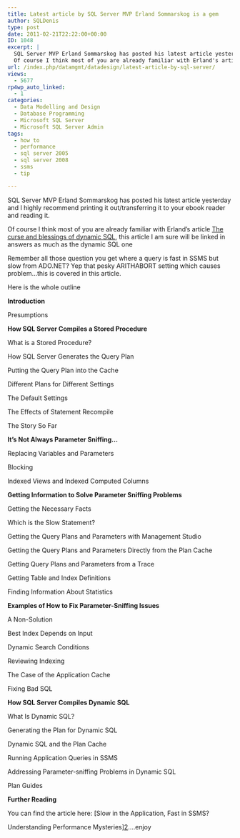 ```yaml
---
title: Latest article by SQL Server MVP Erland Sommarskog is a gem
author: SQLDenis
type: post
date: 2011-02-21T22:22:00+00:00
ID: 1048
excerpt: |
  SQL Server MVP Erland Sommarskog has posted his latest article yesterday and I highly recommend printing it out/transferring it to your ebook reader and reading it.
  Of course I think most of you are already familiar with Erland's article The curse and&hellip;
url: /index.php/datamgmt/datadesign/latest-article-by-sql-server/
views:
  - 5677
rp4wp_auto_linked:
  - 1
categories:
  - Data Modelling and Design
  - Database Programming
  - Microsoft SQL Server
  - Microsoft SQL Server Admin
tags:
  - how to
  - performance
  - sql server 2005
  - sql server 2008
  - ssms
  - tip

---
```

SQL Server MVP Erland Sommarskog has posted his latest article yesterday and I highly recommend printing it out/transferring it to your ebook reader and reading it.
  
Of course I think most of you are already familiar with Erland&#8217;s article [The curse and blessings of dynamic SQL][1], this article I am sure will be linked in answers as much as the dynamic SQL one

Remember all those question you get where a query is fast in SSMS but slow from ADO.NET? Yep that pesky ARITHABORT setting which causes problem&#8230;this is covered in this article.

Here is the whole outline

 **Introduction**
        
Presumptions
     
**How SQL Server Compiles a Stored Procedure**
        
What is a Stored Procedure?
        
How SQL Server Generates the Query Plan
        
Putting the Query Plan into the Cache
        
Different Plans for Different Settings
        
The Default Settings
        
The Effects of Statement Recompile
        
The Story So Far
     
**It&#8217;s Not Always Parameter Sniffing&#8230;**
        
Replacing Variables and Parameters
        
Blocking
        
Indexed Views and Indexed Computed Columns
     
**Getting Information to Solve Parameter Sniffing Problems**
        
Getting the Necessary Facts
        
Which is the Slow Statement?
        
Getting the Query Plans and Parameters with Management Studio
        
Getting the Query Plans and Parameters Directly from the Plan Cache
        
Getting Query Plans and Parameters from a Trace
        
Getting Table and Index Definitions
        
Finding Information About Statistics
     
**Examples of How to Fix Parameter-Sniffing Issues**
        
A Non-Solution
        
Best Index Depends on Input
        
Dynamic Search Conditions
        
Reviewing Indexing
        
The Case of the Application Cache
        
Fixing Bad SQL
     
**How SQL Server Compiles Dynamic SQL**
        
What Is Dynamic SQL?
        
Generating the Plan for Dynamic SQL
        
Dynamic SQL and the Plan Cache
        
Running Application Queries in SSMS
        
Addressing Parameter-sniffing Problems in Dynamic SQL
        
Plan Guides
     
**Further Reading**

You can find the article here: [Slow in the Application, Fast in SSMS?
  
Understanding Performance Mysteries][2]&#8230;.enjoy

 [1]: http://www.sommarskog.se/dynamic_sql.html
 [2]: http://www.sommarskog.se/query-plan-mysteries.html